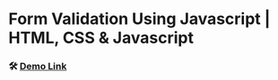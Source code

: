 # Form Validation Using Javascript | HTML, CSS & Javascript

### 🛠️ [Demo Link](https://cw-form-validation.netlify.app)
